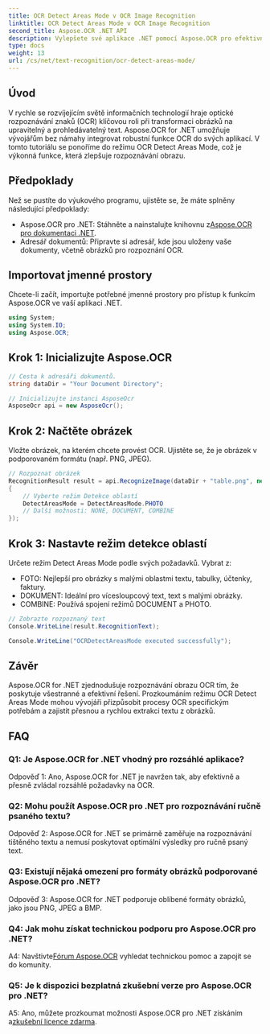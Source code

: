 ```yaml
---
title: OCR Detect Areas Mode v OCR Image Recognition
linktitle: OCR Detect Areas Mode v OCR Image Recognition
second_title: Aspose.OCR .NET API
description: Vylepšete své aplikace .NET pomocí Aspose.OCR pro efektivní rozpoznávání textů obrázků. Prozkoumejte režim OCR Detect Areas Mode pro přesné výsledky.
type: docs
weight: 13
url: /cs/net/text-recognition/ocr-detect-areas-mode/
---
```

## Úvod

V rychle se rozvíjejícím světě informačních technologií hraje optické rozpoznávání znaků (OCR) klíčovou roli při transformaci obrázků na upravitelný a prohledávatelný text. Aspose.OCR for .NET umožňuje vývojářům bez námahy integrovat robustní funkce OCR do svých aplikací. V tomto tutoriálu se ponoříme do režimu OCR Detect Areas Mode, což je výkonná funkce, která zlepšuje rozpoznávání obrazu.

## Předpoklady

Než se pustíte do výukového programu, ujistěte se, že máte splněny následující předpoklady:

-  Aspose.OCR pro .NET: Stáhněte a nainstalujte knihovnu z[Aspose.OCR pro dokumentaci .NET](https://reference.aspose.com/ocr/net/).
- Adresář dokumentů: Připravte si adresář, kde jsou uloženy vaše dokumenty, včetně obrázků pro rozpoznání OCR.

## Importovat jmenné prostory

Chcete-li začít, importujte potřebné jmenné prostory pro přístup k funkcím Aspose.OCR ve vaší aplikaci .NET.

```csharp
using System;
using System.IO;
using Aspose.OCR;
```

## Krok 1: Inicializujte Aspose.OCR

```csharp
// Cesta k adresáři dokumentů.
string dataDir = "Your Document Directory";

// Inicializujte instanci AsposeOcr
AsposeOcr api = new AsposeOcr();
```

## Krok 2: Načtěte obrázek

Vložte obrázek, na kterém chcete provést OCR. Ujistěte se, že je obrázek v podporovaném formátu (např. PNG, JPEG).

```csharp
// Rozpoznat obrázek
RecognitionResult result = api.RecognizeImage(dataDir + "table.png", new RecognitionSettings
{
    // Vyberte režim Detekce oblastí
    DetectAreasMode = DetectAreasMode.PHOTO
    // Další možnosti: NONE, DOCUMENT, COMBINE
});
```

## Krok 3: Nastavte režim detekce oblastí

Určete režim Detect Areas Mode podle svých požadavků. Vybrat z:
- FOTO: Nejlepší pro obrázky s malými oblastmi textu, tabulky, účtenky, faktury.
- DOKUMENT: Ideální pro vícesloupcový text, text s malými obrázky.
- COMBINE: Používá spojení režimů DOCUMENT a PHOTO.

```csharp
// Zobrazte rozpoznaný text
Console.WriteLine(result.RecognitionText);

Console.WriteLine("OCRDetectAreasMode executed successfully");
```

## Závěr

Aspose.OCR for .NET zjednodušuje rozpoznávání obrazu OCR tím, že poskytuje všestranné a efektivní řešení. Prozkoumáním režimu OCR Detect Areas Mode mohou vývojáři přizpůsobit procesy OCR specifickým potřebám a zajistit přesnou a rychlou extrakci textu z obrázků.

## FAQ

### Q1: Je Aspose.OCR for .NET vhodný pro rozsáhlé aplikace?

Odpověď 1: Ano, Aspose.OCR for .NET je navržen tak, aby efektivně a přesně zvládal rozsáhlé požadavky na OCR.

### Q2: Mohu použít Aspose.OCR pro .NET pro rozpoznávání ručně psaného textu?

Odpověď 2: Aspose.OCR for .NET se primárně zaměřuje na rozpoznávání tištěného textu a nemusí poskytovat optimální výsledky pro ručně psaný text.

### Q3: Existují nějaká omezení pro formáty obrázků podporované Aspose.OCR pro .NET?

Odpověď 3: Aspose.OCR for .NET podporuje oblíbené formáty obrázků, jako jsou PNG, JPEG a BMP.

### Q4: Jak mohu získat technickou podporu pro Aspose.OCR pro .NET?

 A4: Navštivte[Fórum Aspose.OCR](https://forum.aspose.com/c/ocr/16) vyhledat technickou pomoc a zapojit se do komunity.

### Q5: Je k dispozici bezplatná zkušební verze pro Aspose.OCR pro .NET?

 A5: Ano, můžete prozkoumat možnosti Aspose.OCR pro .NET získáním a[zkušební licence zdarma](https://releases.aspose.com/).